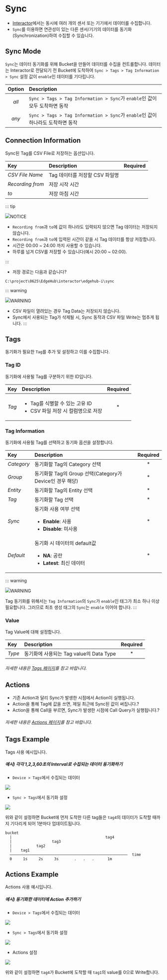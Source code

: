 # Sync
- <u>Interactor</u>에서는 동시에 여러 개의 센서 또는 기기에서 데이터를 수집합니다. 
- `Sync`를 이용하면 연관성이 있는 다른 센서/기기의 데이터를 동기화(Synchronization)하여 수집할 수 있습니다. 



## Sync Mode
`Sync`는 데이터 동기화를 위해 Bucket을 만들어 데이터를 수집을 컨트롤합니다. 
데이터는 Interactor로 전달되기 전 Bucket에 도착하여 `Sync > Tags > Tag Information > Sync` 설정 값이 `enable`인 데이터를 기다립니다.

| Option | Description |
| :-: | :- |
| _all_ | `Sync > Tags > Tag Information > Sync`가 `enable`인 값이 모두 도착하면 동작 |
| _any_ | `Sync > Tags > Tag Information > Sync`가 `enable`인 값이 하나라도 도착하면 동작 |

## Connection Information
Sync된 Tag를 CSV File로 저장하는 옵션입니다.

| Key | Description | Required |
| :- | :- | :-: |
| _CSV File Name_ | Tag 데이터를 저장할 CSV 파일명  |  |
| _Recording from_ | 저장 시작 시간 |  |
| _to_ | 저장 마침 시간 |  |

::: tip <p class="custom-block-title"><img src="../../img/icon/tip.svg">NOTICE</p>
- `Recording from`과 `to`에 값이 하나라도 입력되지 않으면 Tag 데이터는 저장되지 않습니다.
- `Recording from`과 `to`에 입력된 시간이 같을 시 Tag 데이터를 항상 저장합니다.
- 시간은 00:00 ~ 24:00 까지 사용할 수 있습니다.
- 하루를 넘겨 CSV를 저장할 수 있습니다(예시 20:00 ~ 02:00).

:::

- 저장 경로는 다음과 같습니다?
```
C:\project\0625\EdgeHub\interactor\edgehub-i\sync
```

::: warning <p class="custom-block-title"><img src="../../img/icon/warning.svg">WARNING</p>
- CSV 파일이 열려있는 경우 Tag Data는 저장되지 않습니다. 
- Sync에서 사용되는 Tag가 삭제될 시, Sync 동작과 CSV 파일 Write는 멈추게 됩니다.
:::

## Tags
동기화가 필요한 `Tag`를 추가 및 설정하고 이를 수집합니다.

### Tag ID
동기화에 사용될 Tag를 구분하기 위한 ID입니다.

| Key | Description | Required |
| :- | :- | :-: |
| _Tag_ | <ul><li>Tag를 식별할 수 있는 고유 ID</li><li>CSV 파일 저장 시 컬럼명으로 저장</li></ul> | * |

### Tag Information
동기화에 사용될 Tag를 선택하고 동기화 옵션을 설정합니다.

| Key | Description | Required |
| :- | :- | :-: |
| _Category_ | 동기화할 Tag의 Category 선택 | * |
| _Group_ | 동기화할 Tag의 Group 선택(Category가 Device인 경우 해당) | * |
| _Entity_ |  동기화할 Tag의 Entity 선택 | * |
| _Tag_ | 동기화할 Tag 선택 | * |
| _Sync_ | 동기화 사용 여부 선택<ul><li>**Enable**: 사용</li><li>**Disable**: 미사용</li></ul> | * |
| _Default_ | 동기화 시 데이터의 default값 <ul><li>**NA**: 공란</li><li>**Latest**: 최신 데이터</li></ul> | * |

::: warning <p class="custom-block-title"><img src="../../img/icon/warning.svg">WARNING</p>
Tag 동기화를 위해서는 `Tag Information`의 `Sync`가 `enable`인 태그가 최소 하나 이상 필요합니다. 그러므로 최초 생성 태그의 `Sync`는 `enable` 이어야 합니다.
:::

### Value
Tag Value에 대해 설정합니다. 

| Key | Description | Required |
| :- | :- | :-: |
| _Type_ | 동기화에 사용되는 Tag value의 Data Type | * |

###### 자세한 내용은 [Tags 페이지](../general/tags.md)를 참고 바랍니다.

## Actions
- 기존 Action과 달리 Sync가 발생한 시점에서 Action이 실행됩니다.
- Action을 통해 Tag에 값을 쓰면, 제일 최근에 Sync된 값이 써집니다.?
- Action을 통해 Call을 부르면, Sync가 발생한 시점에 Call Query가 실행됩니다.?

###### 자세한 내용은 [Actions 페이지](../general/actions.md)를 참고 바랍니다.


## Tags Example
Tags 사용 예시입니다.

##### 예시) 각각 1,2,3,60초의 Interval로 수집되는 데이터 동기화하기
- `Device > Tags`에서 수집되는 데이터

<img src="../../img/sync/sync-exam1-tags1.png" class="mt-0">

- `Sync > Tags`에서 동기화 설정

<img src="../../img/sync/sync-exam1-tags2.png" class="mt-0">

위와 같이 설정하면 Bucket에 먼저 도착한 다른 tag들은 `tag4`의 데이터가 도착할 때까지 기다리게 되어 1분마다 업데이트됩니다.

```
bucket
  |                                          tag4
  |                  tag3 
  |           tag2         
  |    tag1
  ―――――――――――――――――――――――――――――――――――――――――――――――――――――  time
  0     1s     2s     3s       .   .   .      1m
```


## Actions Example
Actions 사용 예시입니다. 

##### 예시) 동기화한 데이터에 Action 추가하기

- `Device > Tags`에서 수집되는 데이터

<img src="../../img/sync/sync-exam1-tags1.png" class="mt-0">

- `Sync > Tags`에서 동기화 설정

<img src="../../img/sync/sync-exam1-tags2.png" class="mt-0">

- Actions 설정

<img src="../../img/sync/sync-exam1-actions.png" class="mt-0">

위와 같이 설정하면 `tag4`가 Bucket에 도착할 때 `tag1`의 value를 0으로 Write합니다. 
